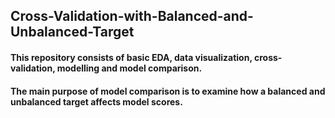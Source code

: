 ## Cross-Validation-with-Balanced-and-Unbalanced-Target

#### This repository consists of basic EDA, data visualization, cross-validation, modelling and model comparison.

#### The main purpose of model comparison is to examine how a balanced and unbalanced target affects model scores.
